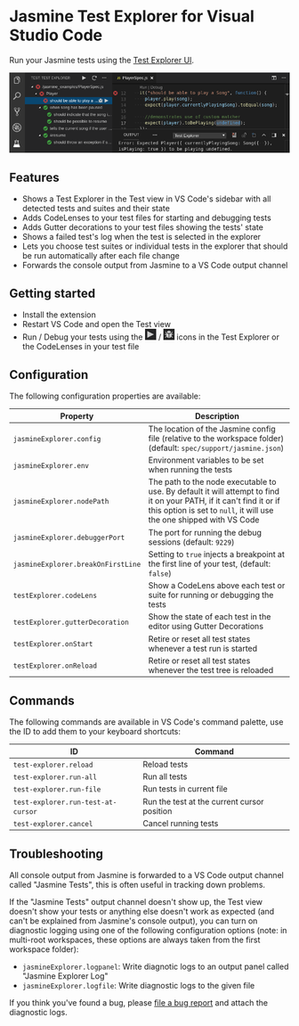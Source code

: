 # Jasmine Test Explorer for Visual Studio Code

Run your Jasmine tests using the 
[Test Explorer UI](https://marketplace.visualstudio.com/items?itemName=hbenl.vscode-test-explorer).

![Screenshot](img/screenshot.png)

## Features
* Shows a Test Explorer in the Test view in VS Code's sidebar with all detected tests and suites and their state
* Adds CodeLenses to your test files for starting and debugging tests
* Adds Gutter decorations to your test files showing the tests' state
* Shows a failed test's log when the test is selected in the explorer
* Lets you choose test suites or individual tests in the explorer that should be run automatically after each file change
* Forwards the console output from Jasmine to a VS Code output channel

## Getting started
* Install the extension
* Restart VS Code and open the Test view
* Run / Debug your tests using the ![Run](img/run.png) / ![Debug](img/debug.png) icons in the Test Explorer or the CodeLenses in your test file

## Configuration

The following configuration properties are available:

Property                           | Description
-----------------------------------|---------------------------------------------------------------
`jasmineExplorer.config`           | The location of the Jasmine config file (relative to the workspace folder) (default: `spec/support/jasmine.json`)
`jasmineExplorer.env`              | Environment variables to be set when running the tests
`jasmineExplorer.nodePath`         | The path to the node executable to use. By default it will attempt to find it on your PATH, if it can't find it or if this option is set to `null`, it will use the one shipped with VS Code
`jasmineExplorer.debuggerPort`     | The port for running the debug sessions (default: `9229`)
`jasmineExplorer.breakOnFirstLine` | Setting to `true` injects a breakpoint at the first line of your test, (default: `false`)
`testExplorer.codeLens`            | Show a CodeLens above each test or suite for running or debugging the tests
`testExplorer.gutterDecoration`    | Show the state of each test in the editor using Gutter Decorations
`testExplorer.onStart`             | Retire or reset all test states whenever a test run is started
`testExplorer.onReload`            | Retire or reset all test states whenever the test tree is reloaded

## Commands

The following commands are available in VS Code's command palette, use the ID to add them to your keyboard shortcuts:

ID                                 | Command
-----------------------------------|--------------------------------------------
`test-explorer.reload`             | Reload tests
`test-explorer.run-all`            | Run all tests
`test-explorer.run-file`           | Run tests in current file
`test-explorer.run-test-at-cursor` | Run the test at the current cursor position
`test-explorer.cancel`             | Cancel running tests

## Troubleshooting
All console output from Jasmine is forwarded to a VS Code output channel called "Jasmine Tests", this is often useful in tracking down problems.

If the "Jasmine Tests" output channel doesn't show up, the Test view doesn't show your tests or anything else doesn't work as expected (and can't be explained from Jasmine's console output), you can turn on diagnostic logging using one of the following configuration options
(note: in multi-root workspaces, these options are always taken from the first workspace folder):
* `jasmineExplorer.logpanel`: Write diagnotic logs to an output panel called "Jasmine Explorer Log"
* `jasmineExplorer.logfile`: Write diagnostic logs to the given file

If you think you've found a bug, please [file a bug report](https://github.com/hbenl/vscode-jasmine-test-adapter/issues) and attach the diagnostic logs.
